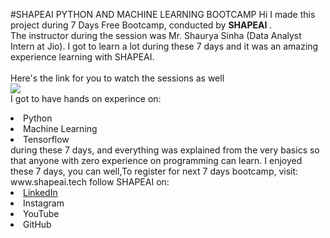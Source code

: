  #SHAPEAI PYTHON AND MACHINE LEARNING BOOTCAMP
 Hi I made this project during 7 Days Free Bootcamp, conducted by <b> SHAPEAI
 </b>.  
 The instructor during the session was Mr. Shaurya Sinha (Data Analyst Intern at Jio). I got to
 learn a lot during these 7 days and it was an amazing experience learning with SHAPEAI.
 <br><br>Here's the link for you to watch the sessions as well<br>
 <a herf="https://www.youtube.com/playlist?list=PL7zl8TDRnbulNEA-59W7wWgCWE8LEOD6h"> <img src="https://github.com/ShapeAI/PYTHON-AND-DATA-    ANALYTICS/blob/main/YOUTUBE%20THUMBNAIL-5.png"> </a>
 <br>I got to have hands on experince on:
 <li>Python
 <li>Machine Learning
 <li>Tensorflow
 <br>during these 7 days, and everything was explained from the very basics so that
 anyone with zero experience on programming can learn.
 I enjoyed these 7 days, you can well,To register for next 7 days bootcamp, visit:
 <a herf="https://www.shapeai.tech">www.shapeai.tech</a>
 follow SHAPEAI on:
 <li><a href=
 "https://in.linkedin.com/company/shapeai">LinkedIn</a>
 <li><a herf=
 "https://www.instagram.com/shape.ai/?hl=en">Instagram</a>
 <li><a 
 herf=
 "https://www.youtube.com/channel/UCTUvDLTW9meuDXWcbmISPdA">YouTube</a>
 <li><a herf=
 "https://github.com/shapeai">GitHub</a>    
